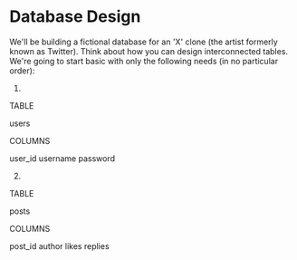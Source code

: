 # Database Design

We'll be building a fictional database for an 'X' clone (the artist formerly known as Twitter). Think about how you can design interconnected tables. We're going to start basic with only the following needs (in no particular order):

1. 
TABLE

users

COLUMNS

user_id
username
password

2. 
TABLE

posts

COLUMNS

post_id
author
likes
replies
